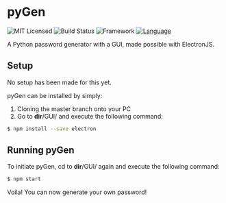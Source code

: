 # pyGen
![MIT Licensed](https://img.shields.io/github/license/DancinComrade/pyGen)
![Build Status](https://img.shields.io/badge/Build-passing-blue)
![Framework](https://img.shields.io/badge/Framework-ElectronJS-blue)
[![Language](https://img.shields.io/badge/Language-Python-blue)](https://www.python.org/)

A Python password generator with a GUI, made possible with ElectronJS.

## Setup
No setup has been made for this yet.<br/>

pyGen can be installed by simply:
1) Cloning the master branch onto your PC 
2) Go to __dir__/GUI/ and execute the following command:
```bash
$ npm install --save electron
```

## Running pyGen
To initiate pyGen, cd to __dir__/GUI/ again and execute the following command:
```bash
$ npm start
```

Voila! You can now generate your own password!
